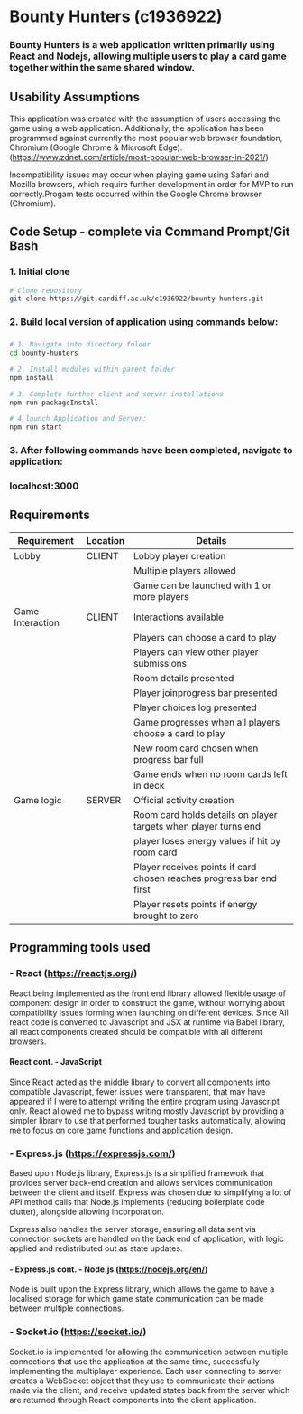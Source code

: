 # Bounty Hunters (c1936922)

<div class="boxBorder">

### Bounty Hunters is a web application written primarily using React and Nodejs, allowing multiple users to play a card game together within the same shared window.

## Usability Assumptions

This application was created with the assumption of users accessing the game using a web application. Additionally, the application has been programmed against currently the most popular web browser foundation, Chromium (Google Chrome & Microsoft Edge). (https://www.zdnet.com/article/most-popular-web-browser-in-2021/)

Incompatibility issues may occur when playing game using Safari and Mozilla browsers, which require further development in order for MVP to run correctly.Progam tests occurred within the Google Chrome browser (Chromium).


## Code Setup - complete via Command Prompt/Git Bash

### 1. Initial clone 
```bash
# Clone repository
git clone https://git.cardiff.ac.uk/c1936922/bounty-hunters.git
```

### 2.  Build local version of application using commands below:
###     

```bash
# 1. Navigate into directory folder
cd bounty-hunters

# 2. Install modules within parent folder
npm install

# 3. Complete further client and server installations
npm run packageInstall

# 4 launch Application and Server: 
npm run start

```

### 3. After following commands have been completed, navigate to application:

### localhost:3000


## Requirements 

| Requirement |  Location | Details |
| ---------| -------- | -------- |
| Lobby | CLIENT  |   Lobby player creation |
|  |  | Multiple players allowed |
|  |  | Game can be launched with 1 or more players |
| Game Interaction| CLIENT | Interactions available |
|  |  | Players can choose a card to play |
|  |  | Players can view other player submissions |
|  |  | Room details presented |
|  |  | Player joinprogress bar presented |
|  |  | Player choices log presented |
|  |  | Game progresses when all players choose a card to play |
|  |  | New room card chosen when progress bar full  |
| |  | Game ends when no room cards left in deck  |
| Game logic | SERVER | Official activity creation |
|  |  | Room card holds details on player targets when player turns end |
|  |  | player loses energy values if hit by room card |
|  |  | Player receives points if card chosen reaches progress bar end first |
|  |  | Player resets points if energy brought to zero |

## Programming tools used


### - React (https://reactjs.org/)
React being implemented as the front end library allowed flexible usage of component design in order to construct the game, without worrying about compatibility issues forming when launching on different devices. Since All react code is converted to Javascript and JSX at runtime via Babel library, all react components created should be compatible with all different browsers.
####  React cont. - JavaScript
Since React acted as the middle library to convert all components into compatible Javascript, fewer issues were transparent, that may have appeared if I were to attempt writing the entire program using Javascript only. React allowed me to bypass writing mostly Javascript by providing a simpler library to use that performed tougher tasks automatically, allowing me to focus on core game functions and application design.



### - Express.js (https://expressjs.com/)
Based upon Node.js library, Express.js is a simplified framework that provides server back-end creation and allows services communication between the client and itself. Express was chosen due to simplifying a lot of API method calls that Node.js implements (reducing boilerplate code clutter), alongside allowing incorporation.

Express also handles the server storage, ensuring all data sent via connection sockets are handled on the back end of application, with logic applied and redistributed out as state updates.

#### - Express.js cont. -  Node.js (https://nodejs.org/en/)
Node is built upon the Express library, which allows the game to have a localised storage for which game state communication can be made between multiple connections.

### - Socket.io (https://socket.io/)
Socket.io is implemented for allowing the communication between multiple connections that use the application at the same time, successfully implementing the multiplayer experience. Each user connecting to server creates a WebSocket object that they use to communicate their actions made via the client, and receive updated states back from the server which are returned through React components into the client application.


